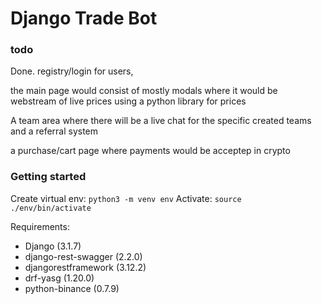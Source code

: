 # Django Trade Bot

### todo

Done. registry/login for users,

the main page would consist of mostly modals where it would be webstream of live prices using a python library for prices

A team area where there will be a live chat for the specific created teams and a referral system

a purchase/cart page where payments would be acceptep in crypto

### Getting started


Create virtual env:
`python3 -m venv env`
Activate:
`source ./env/bin/activate`

Requirements:

- Django (3.1.7)
- django-rest-swagger (2.2.0)
- djangorestframework (3.12.2)
- drf-yasg (1.20.0)
- python-binance (0.7.9)
